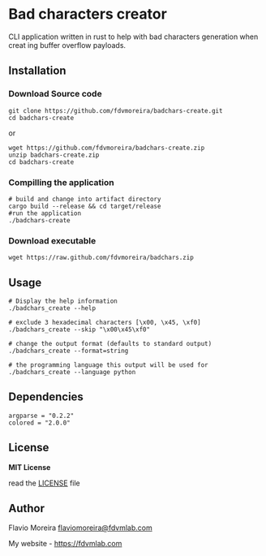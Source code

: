# Bad characters creator

CLI application written in rust to help with bad characters generation when creat ing buffer overflow payloads.

## Installation

### Download Source code

```
git clone https://github.com/fdvmoreira/badchars-create.git
cd badchars-create
```

or

```
wget https://github.com/fdvmoreira/badchars-create.zip
unzip badchars-create.zip
cd badchars-create
```

### Compilling the application

```
# build and change into artifact directory
cargo build --release && cd target/release
#run the application
./badchars-create
```

### Download executable

```
wget https://raw.github.com/fdvmoreira/badchars.zip
```

## Usage

```
# Display the help information
./badchars_create --help

# exclude 3 hexadecimal characters [\x00, \x45, \xf0]
./badchars_create --skip "\x00\x45\xf0"

# change the output format (defaults to standard output)
./badchars_create --format=string

# the programming language this output will be used for
./badchars_create --language python

```

## Dependencies

```
argparse = "0.2.2"
colored = "2.0.0"
```

## License

**MIT License**

read the [LICENSE](LICENSE) file

## Author

Flavio Moreira <flaviomoreira@fdvmlab.com>

My website - <https://fdvmlab.com>
